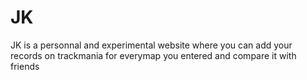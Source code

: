 # JK

JK is a personnal and experimental website where you can add your records on trackmania for everymap you entered and compare it with friends
